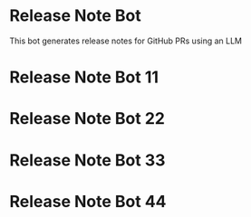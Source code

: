 # Release Note Bot  
This bot generates release notes for GitHub PRs using an LLM
# Release Note Bot 11
# Release Note Bot 22
# Release Note Bot 33
# Release Note Bot 44

